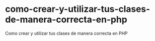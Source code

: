 # como-crear-y-utilizar-tus-clases-de-manera-correcta-en-php
Como crear y utilizar tus clases de manera correcta en PHP
